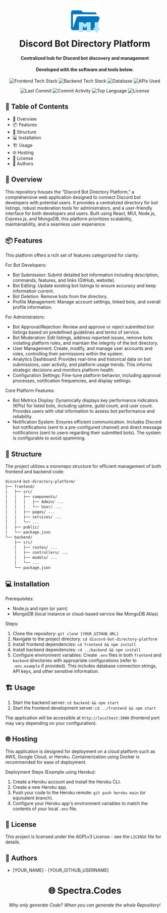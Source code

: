 <h1 align="center">
  <img src="https://raw.githubusercontent.com/PKief/vscode-material-icon-theme/ec559a9f6bfd399b82bb44393651661b08aaf7ba/icons/folder-markdown-open.svg" width="100" />
  <br>Discord Bot Directory Platform
</h1>
<h4 align="center">Centralized hub for Discord bot discovery and management</h4>
<h4 align="center">Developed with the software and tools below.</h4>
<p align="center">
  <img src="https://img.shields.io/badge/Frontend-React%2CMUI-blue" alt="Frontend Tech Stack">
  <img src="https://img.shields.io/badge/Backend-Node.js%2CExpress.js-red" alt="Backend Tech Stack">
  <img src="https://img.shields.io/badge/Database-MongoDB-blue" alt="Database">
  <img src="https://img.shields.io/badge/API-Discord%20API-yellow" alt="APIs Used">
</p>
<p align="center">
  <img src="https://img.shields.io/github/last-commit/[YOUR_GITHUB_USERNAME]/[YOUR_REPO_NAME]?style=flat-square&color=5D6D7E" alt="Last Commit">
  <img src="https://img.shields.io/github/commit-activity/m/[YOUR_GITHUB_USERNAME]/[YOUR_REPO_NAME]?style=flat-square&color=5D6D7E" alt="Commit Activity">
  <img src="https://img.shields.io/github/languages/top/[YOUR_GITHUB_USERNAME]/[YOUR_REPO_NAME]?style=flat-square&color=5D6D7E" alt="Top Language">
  <img src="https://img.shields.io/badge/License-AGPLv3-blue" alt="License">
</p>

## 📑 Table of Contents
- 📍 Overview
- 📦 Features
- 📂 Structure
- 💻 Installation
- 🏗️ Usage
- 🌐 Hosting
- 📄 License
- 👏 Authors

## 📍 Overview
This repository houses the "Discord Bot Directory Platform," a comprehensive web application designed to connect Discord bot developers with potential users. It provides a centralized directory for bot listings, robust moderation tools for administrators, and a user-friendly interface for both developers and users.  Built using React, MUI, Node.js, Express.js, and MongoDB, this platform prioritizes scalability, maintainability, and a seamless user experience.

## 📦 Features

This platform offers a rich set of features categorized for clarity:

For Bot Developers:

- Bot Submission:  Submit detailed bot information including description, commands, features, and links (GitHub, website).
- Bot Editing: Update existing bot listings to ensure accuracy and keep information current.
- Bot Deletion: Remove bots from the directory.
- Profile Management: Manage account settings, linked bots, and overall profile information.

For Administrators:

- Bot Approval/Rejection: Review and approve or reject submitted bot listings based on predefined guidelines and terms of service.
- Bot Moderation:  Edit listings, address reported issues, remove bots violating platform rules, and maintain the integrity of the bot directory.
- User Management: Create, modify, and manage user accounts and roles, controlling their permissions within the system.
- Analytics Dashboard:  Provides real-time and historical data on bot submissions, user activity, and platform usage trends. This informs strategic decisions and monitors platform health.
- Configuration Settings: Fine-tune platform behavior, including approval processes, notification frequencies, and display settings.

Core Platform Features:

- Bot Metrics Display: Dynamically displays key performance indicators (KPIs) for listed bots, including uptime, guild count, and user count.  Provides users with vital information to assess bot performance and reliability.
- Notification System:  Ensures efficient communication.  Includes Discord bot notifications (sent to a pre-configured channel) and direct message notifications (sent to users regarding their submitted bots).  The system is configurable to avoid spamming.

## 📂 Structure

The project utilizes a monorepo structure for efficient management of both frontend and backend code:

```
discord-bot-directory-platform/
├── frontend/
│   ├── src/
│   │   ├── components/
│   │   │   ├── Admin/ ...
│   │   │   └── User/ ...
│   │   ├── pages/ ...
│   │   ├── services/ ...
│   │   └── ...
│   ├── public/
│   └── package.json
└── backend/
    ├── src/
    │   ├── routes/ ...
    │   ├── controllers/ ...
    │   ├── models/ ...
    │   └── ...
    └── package.json
```

## 💻 Installation

Prerequisites:

- Node.js and npm (or yarn)
- MongoDB (local instance or cloud-based service like MongoDB Atlas)

Steps:

1. Clone the repository: `git clone [YOUR_GITHUB_URL]`
2. Navigate to the project directory: `cd discord-bot-directory-platform`
3. Install frontend dependencies: `cd frontend && npm install`
4. Install backend dependencies: `cd ../backend && npm install`
5. Configure environment variables:  Create `.env` files in both `frontend` and `backend` directories with appropriate configurations (refer to `.env.example` if provided).  This includes database connection strings, API keys, and other sensitive information.

## 🏗️ Usage

1. Start the backend server: `cd backend && npm start`
2. Start the frontend development server: `cd ../frontend && npm start`

The application will be accessible at `http://localhost:3000` (frontend port may vary depending on your configuration).

## 🌐 Hosting

This application is designed for deployment on a cloud platform such as AWS, Google Cloud, or Heroku.  Containerization using Docker is recommended for ease of deployment.

Deployment Steps (Example using Heroku):

1. Create a Heroku account and install the Heroku CLI.
2. Create a new Heroku app.
3. Push your code to the Heroku remote:  `git push heroku main` (or equivalent branch).
4. Configure your Heroku app's environment variables to match the contents of your local `.env` file.


## 📄 License

This project is licensed under the AGPLv3 License - see the `LICENSE` file for details.

## 👏 Authors

- [YOUR_NAME] - [YOUR_GITHUB_USERNAME]


<p align="center">
    <h1 align="center">🌐 Spectra.Codes</h1>
</p>
<p align="center">
    <em>Why only generate Code? When you can generate the whole Repository!</em>
</p>
<p align="center">
	<img src="https://img.shields.io/badge/Developer-Drix10-red" alt="">
	<img src="https://img.shields.io/badge/Website-Spectra.codes-blue" alt="">
	<img src="https://img.shields.io/badge/Backed_by-Google,_Microsoft_&_Amazon_for_Startups-red" alt="">
	<img src="https://img.shields.io/badge/Finalist-Backdrop_Build_v4-black" alt="">
  <p>

```